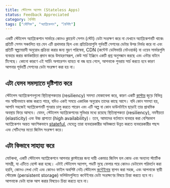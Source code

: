 ```yaml
---
title: স্টেটলেস অ্যাপস (Stateless Apps)
status: Feedback Appreciated
category: বৈশিষ্ট্য
tags: ["মৌলিক", "অ্যাপ্লিকেশন", "বৈশিষ্ট্য"]
---
```


একটি স্টেটলেস অ্যাপ্লিকেশান সার্ভারে কোনও ক্লায়েন্ট সেশন (স্টেট) ডেটা সংরক্ষণ করে না যেখানে অ্যাপ্লিকেশনটি থাকে৷ প্রতিটি সেশন সঞ্চালিত হয় যেন এটি প্রথমবার ছিল এবং প্রতিক্রিয়াগুলি পূর্ববর্তী সেশনের ডেটার উপর নির্ভর করে না এবং প্রতিটি স্বল্পমেয়াদী অনুরোধ প্রক্রিয়া করার জন্য মুদ্রণ পরিষেবা, CDN (কন্টেন্ট ডেলিভারি নেটওয়ার্ক) বা ওয়েব সার্ভারগুলি ব্যবহার করার কার্যকারিতা প্রদান করে৷ উদাহরণস্বরূপ, কেউ সার্চ ইঞ্জিনে একটি প্রশ্ন অনুসন্ধান করছে এবং এন্টার বাটনে টিপেছে। কোনো কারণে এই সার্চিং অপারেশন ব্যাহত বা বন্ধ হয়ে গেলে, আপনাকে পুনরায় সার্চ করতে হবে কারণ আপনার পূর্ববর্তী সেশনের ডেটা সংরক্ষণ করা হয় না।

## এটা যেসব সমস্যাতে দৃষ্টিপাত করে

স্টেটলেস অ্যাপ্লিকেশনগুলো স্থিতিস্থাপকতার (resiliency) সমস্যা মোকাবেলা করে, কারণ একটি [ক্লাস্টার](/bn/cluster/) জুড়ে বিভিন্ন পড স্বাধীনভাবে কাজ করতে পারে, যদিও একই সময়ে একাধিক অনুরোধ তাদের কাছে আসে। যদি কোন সমস্যা হয়, আপনি সহজেই অ্যাপ্লিকেশনটি পুনরায় চালু করতে পারেন এবং এটি অল্প বা কোন ডাউনটাইম ছাড়াই তার প্রাথমিক অবস্থায় ফিরে আসবে। যেমন, স্টেটলেস অ্যাপ্লিকেশনের সুবিধার মধ্যে রয়েছে স্থিতিস্থাপকতা (resiliency), নমনীয়তা (elasticity) এবং উচ্চ প্রাপ্যতা (high availability)। তবে, আমাদের বর্তমানে ব্যবহার করা বেশিরভাগ অ্যাপ্লিকেশন অন্তত আংশিকভাবে [stateful](/bn/stateful-apps/), যেহেতু তারা ব্যবহারকারীর অভিজ্ঞতা উন্নত করতে ব্যবহারকারীর পছন্দ এবং সেটিংসের মতো জিনিস সংরক্ষণ করে।

## এটা কিভাবে সাহায্য করে

মোটকথা, একটি স্টেটলেস অ্যাপ্লিকেশনে আপনার ক্লাস্টারের জন্য দায়ী একমাত্র জিনিস হল কোড এবং অন্যান্য স্ট্যাটিক সামগ্রী, যা এটিতে হোস্ট করা হচ্ছে। এটাই স্টেটলেস অ্যাপস, পডটি মুছে ফেলার পরে কোনও ডেটাবেস পরিবর্তন করা হয়নি, কোনও লেখা নেই এবং কোনও ফাইল অবশিষ্ট নেই৷ স্টেটলেস [কন্টেইনার](/bn/container/) স্থাপন করা সহজ, এবং আপনাকে স্থায়ী স্টোরেজ (persistent storage) ভলিউমগুলিতে কন্টেইনার ডেটা সংরক্ষণের বিষয়ে চিন্তা করতে হবে না। আপনাকে ডেটা ব্যাক আপ করার বিষয়েও চিন্তা করতে হবে না।
